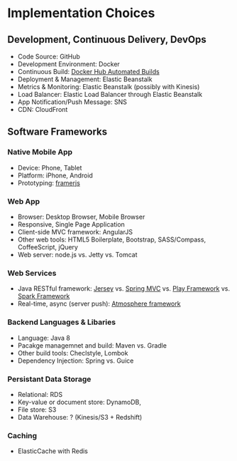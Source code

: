 # Implementation Choices

## Development, Continuous Delivery, DevOps
* Code Source: GitHub
* Development Environment: Docker
* Continuous Build: [Docker Hub Automated Builds](https://docs.docker.com/docker-hub/builds/) 
* Deployment & Management: Elastic Beanstalk
* Metrics & Monitoring: Elastic Beanstalk (possibly with Kinesis)
* Load Balancer: Elastic Load Balancer through Elastic Beanstalk
* App Notification/Push Message: SNS
* CDN: CloudFront

## Software Frameworks

### Native Mobile App
* Device: Phone, Tablet
* Platform: iPhone, Android
* Prototyping: [framerjs](http://framerjs.com/)

### Web App
* Browser: Desktop Browser, Mobile Browser
* Responsive, Single Page Application
* Client-side MVC framework: AngularJS
* Other web tools: HTML5 Boilerplate, Bootstrap, SASS/Compass, CoffeeScript, jQuery
* Web server: node.js vs. Jetty vs. Tomcat

### Web Services
* Java RESTful framework: [Jersey](https://jersey.java.net/) vs. [Spring MVC](http://spring.io/guides/gs/spring-boot/) vs. [Play Framework](https://www.playframework.com/) vs. [Spark Framework](http://sparkjava.com/)
* Real-time, async (server push): [Atmosphere framework](http://async-io.org/)

### Backend Languages & Libaries
* Language: Java 8
* Pacakge managemnet and build: Maven vs. Gradle
* Other build tools: Checlstyle, Lombok
* Dependency Injection: Spring vs. Guice

### Persistant Data Storage
* Relational: RDS
* Key-value or document store: DynamoDB, 
* File store: S3
* Data Warehouse: ? (Kinesis/S3 + Redshift)

### Caching
* ElasticCache with Redis

